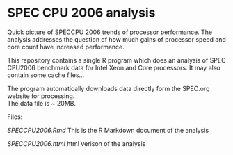 SPEC CPU 2006 analysis
=======

Quick picture of SPECCPU 2006 trends of processor performance. 
The analysis addresses the question of how much gains of processor speed and core count have increased performance.  

This repository contains a single R program which does an analysis of SPEC CPU2006 benchmark data for Intel Xeon and Core processors. It may also contain some cache files... 
 
The program automatically downloads data directly form the SPEC.org website for processing.    
The data file is ~ 20MB.

Files:   
   
_SPECCPU2006.Rmd_       This is the R Markdown document of the analysis 


_SPECCPU2006.html_      html verison of the analysis   



